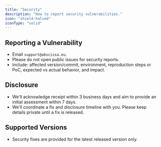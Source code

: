 ```yaml
---
title: "Security"
description: "How to report security vulnerabilities."
icon: "shield-halved"
iconType: "solid"
---
```


## Reporting a Vulnerability
- Email `support@abscissa.eu`.
- Please do not open public issues for security reports.
- Include: affected version/commit, environment, reproduction steps or PoC, expected vs actual behavior, and impact.

## Disclosure
- We'll acknowledge receipt within 3 business days and aim to provide an initial assessment within 7 days.
- We'll coordinate a fix and disclosure timeline with you. Please keep details private until a fix is released.

## Supported Versions
- Security fixes are provided for the latest released version only.
